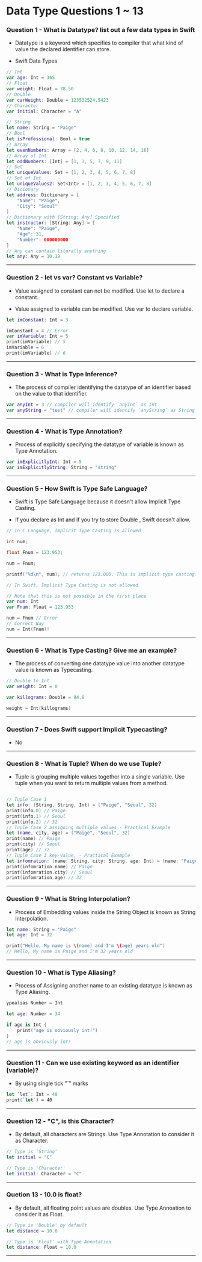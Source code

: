 # Data Type Questions 1 ~ 13

### Question 1 - What is Datatype? list out a few data types in Swift

- Datatype is a keyword which specifies to compiler that what kind of value the declared identifier can store.

- Swift Data Types

```swift
// Int
var age: Int = 365
// Float
var weight: Float = 78.50
// Double
var carWeight: Double = 123532524.5423
// Character
var initial: Character = "A"

// String
let name: String = "Paige"
// Bool
let isProfessional: Bool = true
// Array
let evenNumbers: Array = [2, 4, 6, 8, 10, 12, 14, 16]
// Array of Int
let oddNumbers: [Int] = [1, 3, 5, 7, 9, 11]
// Set
let uniqueValues: Set = [1, 2, 3, 4, 5, 6, 7, 8]
// Set of Int
let uniqueValues2: Set<Int> = [1, 2, 3, 4, 5, 6, 7, 8]
// Dicionary
let address: Dictionary = [
    "Name": "Paige",
    "City": "Seoul"
]
// Dictionary with [String: Any] Specified
let instructor: [String: Any] = [
    "Name": "Paige",
    "Age": 31,
    "Number": 000000000
]
// Any can contain literally anything
let any: Any = 10.19
```

---

### Question 2 - let vs var? Constant vs Variable?

- Value assigned to constant can not be modified. Use let to declare a constant.

- Value assigned to variable can be modified. Use var to declare variable.

```swift
let imConstant: Int = 3

imConstant = 4 // Error
var imVariable: Int = 5
print(imVariable) // 5
imVariable = 6
print(imVariable) // 6
```

---

### Question 3 - What is Type Inference?

- The process of compiler identifying the datatype of an identifier based on the value to that identifier.

```swift
var anyInt = 3 // compiler will identify `anyInt` as Int
var anyString = "test" // compiler will identify `anyString` as String
```

---

### Question 4 - What is Type Annotation?

- Process of explicitly specifying the datatype of variable is known as Type Annotation.

```swift
var imExplicitlyInt: Int = 5
var imExplicitlyString: String = "string"
```

---

### Question 5 - How Swift is Type Safe Language?

- Swift is Type Safe Language because it doesn't allow Implicit Type Casting.

- If you declare as Int and if you try to store Double , Swift doesn't allow.

```c
// In C Language, Implicit Type Casting is allowed

int num;

float Fnum = 123.953;

num = Fnum;

printf("%d\n", num); // returns 123.000. This is implicit type casting. In Swift, you cannot do that.
```

```swift
// In Swift, Implicit Type Casting is not allowed

// Note that this is not possible in the first place
var num: Int
var Fnum: Float = 123.953

num = Fnum // Error
// Correct Way
num = Int(Fnum)!

```

---

### Question 6 - What is Type Casting? Give me an example?

- The process of converting one datatype value into another datatype value is known as Typecasting.

```swift
// Double to Int
var weight: Int = 0

var killograms: Double = 84.8

weight = Int(killograms)

```

---

### Question 7 - Does Swift support Implicit Typecasting?

- No

---

### Question 8 - What is Tuple? When do we use Tuple?

- Tuple is grouping multiple values together into a single variable. Use tuple when you want to return multiple values from a method.

```swift

// Tuple Case 1
let info: (String, String, Int) = ("Paige", "Seoul", 32)
print(info.0) // Paige
print(info.1) // Seoul
print(info.2) // 32
// Tuple Case 2 assigning multiple values - Practical Example
let (name, city, age) = ("Paige", "Seoul", 32)
print(name) // Paige
print(city) // Seoul
print(age) // 32
// Tuple Case 3 key-value, - Practical Example
let infomration: (name: String, city: String, age: Int) = (name: "Paige", city: "Seoul", age: 32)
print(infomration.name) // Paige
print(infomration.city) // Seoul
print(infomration.age) // 32
```

---

### Question 9 - What is String Interpolation?

- Process of Embedding values inside the String Object is known as String Interpolation.

```swift
let name: String = "Paige"
let age: Int = 32

print("Hello, My name is \(name) and I'm \(age) years old")
// Hello, My name is Paige and I'm 32 years old
```

---

### Question 10 - What is Type Aliasing?

- Process of Assigning another name to an existing datatype is known as Type Aliasing.

```swift
ypealias Number = Int

let age: Number = 34

if age is Int {
    print("age is obviously int!")
}
// age is obviously int!
```

---

### Question 11 - Can we use existing keyword as an identifier (variable)?

- By using single tick "`" marks

```swift
let `let`: Int = 40
print(`let`) = 40
```

---

### Question 12 - "C", is this Character?

- By default, all characters are Strings. Use Type Annotation to consider it as Character.

```swift
// Type is 'String'
let initial = "C"

// Type is 'Character'
let initial: Character = "C"
```

---

### Quetion 13 - 10.0 is float?

- By default, all floating point values are doubles. Use Type Annoation to consider it as Float.

```swift
// Type is 'Double' by default
let distance = 10.0

// Type is 'Float' with Type Annotation
let distance: Float = 10.0
```

---
